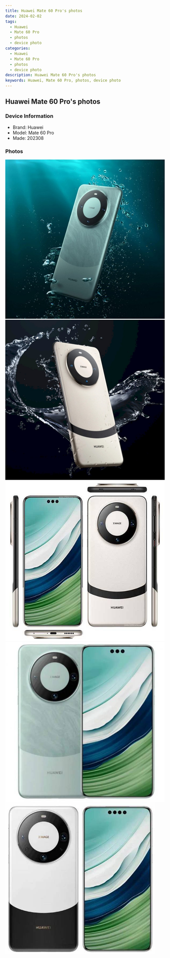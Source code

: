 ```yaml
---
title: Huawei Mate 60 Pro's photos
date: 2024-02-02
tags: 
  - Huawei
  - Mate 60 Pro
  - photos
  - device photo
categories: 
  - Huawei
  - Mate 60 Pro
  - photos
  - device photo
description: Huawei Mate 60 Pro's photos
keywords: Huawei, Mate 60 Pro, photos, device photo
---
```


## Huawei Mate 60 Pro's photos

### Device Information

- Brand: Huawei
- Model: Mate 60 Pro
- Made: 202308

### Photos

![/images/best-assets/devices/huawei/huawei-mate-60-pro/1.jpg](/images/best-assets/devices/huawei/huawei-mate-60-pro/1.jpg)
![/images/best-assets/devices/huawei/huawei-mate-60-pro/2.jpg](/images/best-assets/devices/huawei/huawei-mate-60-pro/2.jpg)
![/images/best-assets/devices/huawei/huawei-mate-60-pro/3.jpg](/images/best-assets/devices/huawei/huawei-mate-60-pro/3.jpg)
![/images/best-assets/devices/huawei/huawei-mate-60-pro/4.jpg](/images/best-assets/devices/huawei/huawei-mate-60-pro/4.jpg)
![/images/best-assets/devices/huawei/huawei-mate-60-pro/5.jpg](/images/best-assets/devices/huawei/huawei-mate-60-pro/5.jpg)

